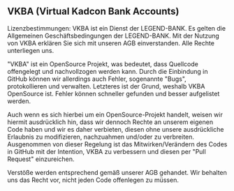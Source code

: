 VKBA (Virtual Kadcon Bank Accounts)
-----------------------------------
Lizenzbestimmungen:
VKBA ist ein Dienst der LEGEND-BANK. Es gelten die Allgemeinen Geschäftsbedingungen der LEGEND-BANK. 
Mit der Nutzung von VKBA erklären Sie sich mit unseren AGB einverstanden. Alle Rechte unterliegen uns.

"VKBA" ist ein OpenSource Projekt, was bedeutet, dass Quellcode offengelegt und nachvollzogen werden kann. Durch die Einbindung in GitHub können wir allerdings auch Fehler, sogenannte "Bugs", protokollieren und verwalten.
Letzteres ist der Grund, weshalb VKBA OpenSource ist. Fehler können schneller gefunden und besser aufgelistet werden.

Auch wenn es sich hierbei um ein OpenSource-Projekt handelt, weisen wir hiermit ausdrücklich hin, dass wir dennoch Rechte an unserem eigenen Code haben und wir es daher verbieten, diesen ohne unsere ausdrückliche Erlaubnis zu modifizieren, nachzuahmen und/oder zu verbreiten. Ausgenommen von dieser Regelung ist das Mitwirken/Verändern des Codes in GitHub mit der Intention, VKBA zu verbessern und diesen per "Pull Request" einzureichen.

Verstöße werden entsprechend gemäß unserer AGB gehandet.
Wir behalten uns das Recht vor, nicht jeden Code offenlegen zu müssen.
